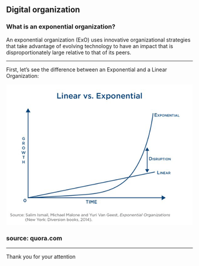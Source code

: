 ## Digital organization

### What is an exponential organization?

An exponential organization (ExO) uses innovative organizational strategies that take advantage of evolving technology to have an impact that is disproportionately large relative to that of its peers.

---

First, let’s see the difference between an Exponential and a Linear Organization:

![Alt text](main-qimg-148924c2302f2900a1d4ff35e27cffca.webp)

### source: quora.com

---

Thank you for your attention
